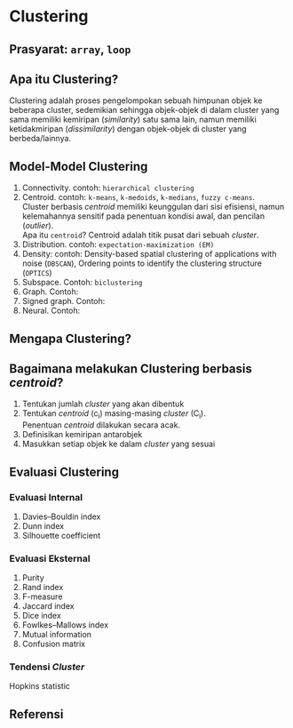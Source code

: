 # Clustering
## Prasyarat: `array`, `loop`
## Apa itu Clustering?
Clustering adalah proses pengelompokan sebuah himpunan objek ke beberapa cluster, sedemikian sehingga objek-objek di dalam cluster yang sama memiliki kemiripan (_similarity_) satu sama lain, namun memiliki ketidakmiripan (_dissimilarity_) dengan objek-objek di cluster yang berbeda/lainnya. <br>

## Model-Model Clustering
1. Connectivity. contoh: `hierarchical clustering`
2. Centroid. contoh: `k-means`, `k-medoids`, `k-medians`, `fuzzy c-means`.<br>
   Cluster berbasis _centroid_ memiliki keunggulan dari sisi efisiensi, namun kelemahannya sensitif pada penentuan kondisi awal, dan pencilan (_outlier_).<br>
   Apa itu `centroid`? Centroid adalah titik pusat dari sebuah _cluster_.
3. Distribution. contoh: `expectation-maximization (EM)`
4. Density: contoh: Density-based spatial clustering of applications with noise (`DBSCAN`), Ordering points to identify the clustering structure (`OPTICS`)
5. Subspace. Contoh: `biclustering`
6. Graph. Contoh:
7. Signed graph. Contoh:
8. Neural. Contoh: 

## Mengapa Clustering?
## Bagaimana melakukan Clustering berbasis _centroid_?
1. Tentukan jumlah _cluster_ yang akan dibentuk
2. Tentukan _centroid_ (c<sub>i</sub>) masing-masing _cluster_ (C<sub>i</sub>). <br> Penentuan _centroid_ dilakukan secara acak.
3. Definisikan kemiripan antarobjek
4. Masukkan setiap objek ke dalam _cluster_ yang sesuai 

## Evaluasi Clustering
### Evaluasi Internal
1. Davies–Bouldin index
2. Dunn index
3. Silhouette coefficient
### Evaluasi Eksternal
1. Purity
2. Rand index
3. F-measure
4. Jaccard index
5. Dice index
6. Fowlkes–Mallows index
7. Mutual information
8. Confusion matrix
### Tendensi _Cluster_
Hopkins statistic

## Referensi
